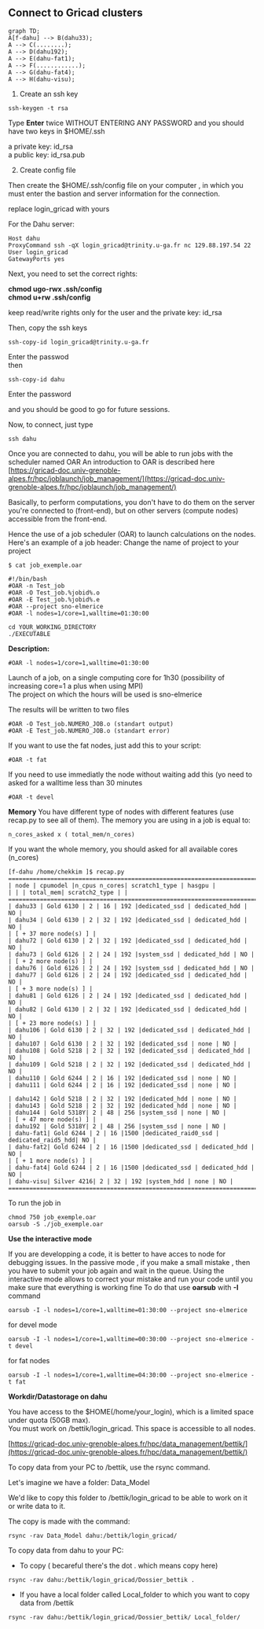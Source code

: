 
## Connect to Gricad clusters

  ```mermaid
graph TD;
A[f-dahu] --> B(dahu33);
A --> C(........);
A --> D(dahu192);
A --> E(dahu-fat1);
A --> F(............);
A --> G(dahu-fat4);
A --> H(dahu-visu);
```
  
1. Create an ssh key  
```  
ssh-keygen -t rsa
```  
 
Type **Enter** twice WITHOUT ENTERING ANY PASSWORD and you should have two keys in $HOME/.ssh  
  
a private key: id_rsa  
a public key: id_rsa.pub  

2. Create config file


Then create the $HOME/.ssh/config file on your computer , in which you must enter the bastion and server information for the connection.

replace login_gricad with yours 
  
For the Dahu server:  
  
  ```
Host dahu  
ProxyCommand ssh -qX login_gricad@trinity.u-ga.fr nc 129.88.197.54 22  
User login_gricad  
GatewayPorts yes
``` 
  
  
Next, you need to set the correct rights:  
  
**chmod ugo-rwx .ssh/config**  
**chmod u+rw .ssh/config**  
  
keep read/write rights only for the user and the private key: id_rsa  
  
Then, copy the ssh keys  
 ```
ssh-copy-id login_gricad@trinity.u-ga.fr 
  ```
 
Enter the passwod  
then  
 ```
ssh-copy-id dahu
```
  
Enter the password  
  
and you should be good to go for future sessions.  
  
Now, to connect, just type  
 ``` 
ssh dahu
```

Once you are connected to dahu, you will be able to run jobs with the scheduler named OAR 
An introduction to OAR is described here  
[https://gricad-doc.univ-grenoble-alpes.fr/hpc/joblaunch/job_management/](https://gricad-doc.univ-grenoble-alpes.fr/hpc/joblaunch/job_management/)  

Basically, to perform computations, you don't have to do them on the server you're connected to (front-end), but on other servers (compute nodes) accessible from the front-end.
  
Hence the use of a job scheduler (OAR) to launch calculations on the nodes.  
Here's an example of a job header:
Change the name of project to your project  
```
$ cat job_exemple.oar
  
#!/bin/bash  
#OAR -n Test_job  
#OAR -O Test_job.%jobid%.o  
#OAR -E Test_job.%jobid%.e  
#OAR --project sno-elmerice
#OAR -l nodes=1/core=1,walltime=01:30:00  
  
cd YOUR_WORKING_DIRECTORY  
./EXECUTABLE  

```
  
**Description:**  
```
#OAR -l nodes=1/core=1,walltime=01:30:00
```  
Launch of a job, on a single computing core for 1h30 (possibility of increasing core=1 a plus when using MPI)  
The project on which the hours will be used is sno-elmerice

The results will be written to two files  
```
#OAR -O Test_job.NUMERO_JOB.o (standart output)  
#OAR -E Test_job.NUMERO_JOB.o (standart error)
```
If you want to use the fat nodes, just add this to your script:
```
#OAR -t fat
```
If you need to use immediatly the node  without waiting add this  (yo need to asked for a walltime less than 30 minutes
```
#OAR -t devel
```
**Memory**
You have different type of nodes with different features (use recap.py  to see all of them). The memory you are using in a job is equal to:
```
n_cores_asked x ( total_mem/n_cores)
```
If  you want the whole memory, you should asked for all available cores (n_cores)
```
[f-dahu /home/chekkim ]$ recap.py  
========================================================================================  
| node | cpumodel |n_cpus n_cores| scratch1_type | hasgpu |  
| | | total_mem| scratch2_type | |  
========================================================================================  
| dahu33 | Gold 6130 | 2 | 16 | 192 |dedicated_ssd | dedicated_hdd | NO |  
| dahu34 | Gold 6130 | 2 | 32 | 192 |dedicated_ssd | dedicated_hdd | NO |  
| [ + 37 more node(s) ] |  
| dahu72 | Gold 6130 | 2 | 32 | 192 |dedicated_ssd | dedicated_hdd | NO |  
| dahu73 | Gold 6126 | 2 | 24 | 192 |system_ssd | dedicated_hdd | NO |  
| [ + 2 more node(s) ] |  
| dahu76 | Gold 6126 | 2 | 24 | 192 |system_ssd | dedicated_hdd | NO |  
| dahu77 | Gold 6126 | 2 | 24 | 192 |dedicated_ssd | dedicated_hdd | NO |  
| [ + 3 more node(s) ] |  
| dahu81 | Gold 6126 | 2 | 24 | 192 |dedicated_ssd | dedicated_hdd | NO |  
| dahu82 | Gold 6130 | 2 | 32 | 192 |dedicated_ssd | dedicated_hdd | NO |  
| [ + 23 more node(s) ] |  
| dahu106 | Gold 6130 | 2 | 32 | 192 |dedicated_ssd | dedicated_hdd | NO |  
| dahu107 | Gold 6130 | 2 | 32 | 192 |dedicated_ssd | none | NO |  
| dahu108 | Gold 5218 | 2 | 32 | 192 |dedicated_ssd | dedicated_hdd | NO |  
| dahu109 | Gold 5218 | 2 | 32 | 192 |dedicated_ssd | dedicated_hdd | NO |  
| dahu110 | Gold 6244 | 2 | 16 | 192 |dedicated_ssd | none | NO |  
| dahu111 | Gold 6244 | 2 | 16 | 192 |dedicated_ssd | none | NO |  
  
| dahu142 | Gold 5218 | 2 | 32 | 192 |dedicated_hdd | none | NO |  
| dahu143 | Gold 5218 | 2 | 32 | 192 |dedicated_hdd | none | NO |  
| dahu144 | Gold 5318Y| 2 | 48 | 256 |system_ssd | none | NO |  
| [ + 47 more node(s) ] |  
| dahu192 | Gold 5318Y| 2 | 48 | 256 |system_ssd | none | NO |  
| dahu-fat1| Gold 6244 | 2 | 16 |1500 |dedicated_raid0_ssd | dedicated_raid5_hdd| NO |  
| dahu-fat2| Gold 6244 | 2 | 16 |1500 |dedicated_ssd | dedicated_hdd | NO |  
| [ + 1 more node(s) ] |  
| dahu-fat4| Gold 6244 | 2 | 16 |1500 |dedicated_ssd | dedicated_hdd | NO |  
| dahu-visu| Silver 4216| 2 | 32 | 192 |system_hdd | none | NO |  
========================================================================================
```
To run the job in 
```
chmod 750 job_exemple.oar  
oarsub -S ./job_exemple.oar
```
**Use the interactive mode**

If you are developping a code, it is better to have acces to  node for debugging issues. In the passive mode , if you make a small mistake , then you  have to submit your job again and wait in the queue.
Using the interactive mode allows to correct your mistake and run your code until you make sure that everything is working fine
To do that use **oarsub** with **-I** command
```
oarsub -I -l nodes=1/core=1,walltime=01:30:00 --project sno-elmerice 
```
for devel mode
```
oarsub -I -l nodes=1/core=1,walltime=00:30:00 --project sno-elmerice -t devel
```
for fat nodes
```
oarsub -I -l nodes=1/core=1,walltime=04:30:00 --project sno-elmerice -t fat
```

**Workdir/Datastorage on dahu** 
  
You have access to the $HOME(/home/your_login), which is a limited space under quota (50GB max).  
You must work on /bettik/login_gricad. This space is accessible to all nodes.  
  
[https://gricad-doc.univ-grenoble-alpes.fr/hpc/data_management/bettik/](https://gricad-doc.univ-grenoble-alpes.fr/hpc/data_management/bettik/)  
  
  
To copy data from your PC to /bettik, use the rsync command.  
  
Let's imagine we have a folder: Data_Model  
  
We'd like to copy this folder to /bettik/login_gricad to be able to work on it or write data to it.  
  
The copy is made with the command:  
  ```
rsync -rav Data_Model dahu:/bettik/login_gricad/  
  ```
To copy data from dahu to your PC:  
- To copy ( becareful there's the dot . which means copy here)  
 ```
rsync -rav dahu:/bettik/login_gricad/Dossier_bettik .  
```
- If you have a local folder called Local_folder to which you want to copy data from /bettik  
 ```
rsync -rav dahu:/bettik/login_gricad/Dossier_bettik/ Local_folder/
```

